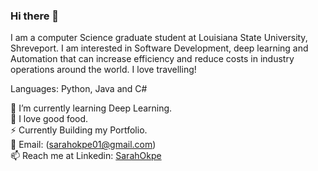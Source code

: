 ### Hi there 👋

<!--
**SarahOkpe/SarahOkpe** is a ✨ _special_ ✨ repository because its `README.md` (this file) appears on your GitHub profile.
-->

I am a computer Science graduate student at Louisiana State University, Shreveport. I am interested in Software Development, deep learning and Automation that can increase efficiency and reduce costs in industry operations around the world. I love travelling!

Languages: Python, Java and C#

🔭 I’m currently learning Deep Learning.  
🍔 I love good food.  
⚡ Currently Building my Portfolio.  
💬 Email: (sarahokpe01@gmail.com)  
📫 Reach me at Linkedin: [SarahOkpe](https://www.linkedin.com/in/sarahokpe/)



